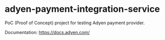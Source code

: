 # adyen-payment-integration-service

PoC (Proof of Concept) project for testing Adyen payment provider.

Documentation: https://docs.adyen.com/
